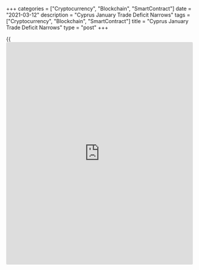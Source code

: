 +++
categories = ["Cryptocurrency", "Blockchain", "SmartContract"]
date = "2021-03-12"
description = "Cyprus January Trade Deficit Narrows"
tags = ["Cryptocurrency", "Blockchain", "SmartContract"]
title = "Cyprus January Trade Deficit Narrows"
type = "post"
+++

{{<iframe id="large-banner" src="https://www.bounty.group/#slide=14.0" width="100%" height="600" scrolling="no" style="border: 0px solid rgb(216, 221, 230); border-radius: 3px;">}}

Cyprus' trade deficit in January narrowed from a year ago and from the
previous month, figures from the statistical office showed Friday.

The trade deficit decreased to EUR 413.15 million from EUR 479.8 million
in the same month last year. In December, the shortfall was EUR 487.35
million.

Exports fell 29.61 percent year-on-year and imports dropped 18.84
percent, the agency said.

Non-EU shipments shrunk 37.64 percent and imports decreased 18.94
percent. EU exports declined 13.52 percent and imports were 18.77
percent lower.

For comments and feedback [contact](https://www.playgroundfx.com/contact/): editorial@rtt[news](https://www.letsplayfx.com/blog/forex-news-website/).com

[Economic News][1]

 **What parts of the world are seeing the best (and worst) economic
performances lately? Click[here][2] to check out our [Econ Scorecard][2]
and find out! See up-to-the-moment [ranking](https://www.playgroundfx.com/blog/crypto-exchange-ranking/)s for the best and worst
performers in [GDP][3], [unemployment rate][4], [inflation][5] and much
more.**

   1. www.rtt[news](https://www.letsplayfx.com/blog/forex-news-website/).com/Content/EconomicNews.aspx
   2. www.rtt[news](https://www.letsplayfx.com/blog/forex-news-website/).com/economic-scorecard/world-rank/retail-sales/highest-performance.aspx
   3. www.rtt[news](https://www.letsplayfx.com/blog/forex-news-website/).com/economic-scorecard/world-rank/GDP/highest-performance.aspx
   4. www.rtt[news](https://www.letsplayfx.com/blog/forex-news-website/).com/economic-scorecard/world-rank/unemployment-rate/lowest-performance.aspx
   5. www.rtt[news](https://www.letsplayfx.com/blog/forex-news-website/).com/economic-scorecard/world-rank/CPI/highest-performance.aspx